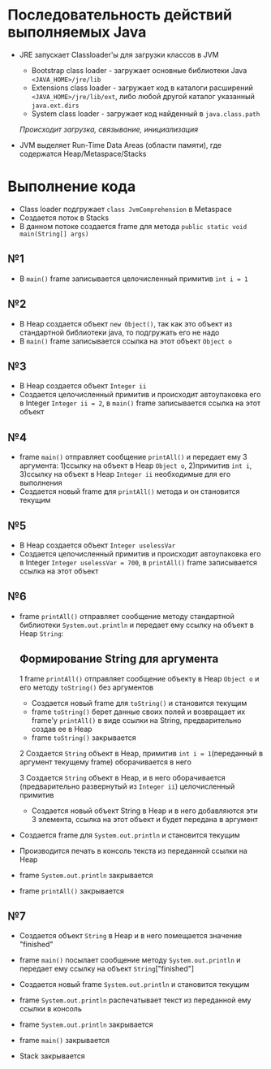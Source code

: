 # **Последовательность действий выполняемых Java**

* JRE запускает Classloader'ы для загрузки классов в JVM
  * Bootstrap class loader - загружает основные библиотеки Java `<JAVA_HOME>/jre/lib`
  * Extensions class loader - загружает код в каталоги расширений `<JAVA_HOME>/jre/lib/ext`, либо любой другой каталог указанный `java.ext.dirs`
  * System class loader - загружает код найденный в `java.class.path`
  
  *Происходит загрузка, связывание, инициализация*
  
* JVM выделяет Run-Time Data Areas (области памяти), где содержатся Heap/Metaspace/Stacks

# Выполнение кода

* Class loader подгружает `class JvmComprehension` в Metaspace
* Создается поток в Stacks
* В данном потоке создается frame для метода `public static void main(String[] args)`

## №1
* В `main()` frame записывается целочисленный примитив `int i = 1`

## №2
* В Heap создается объект `new Object()`, так как это объект из стандартной библиотеки java, то подгружать его не надо
* В `main()` frame записывается ссылка на этот объект `Object o`

## №3
* В Heap создается объект `Integer ii`
* Создается целочисленный примитив и происходит автоупаковка его в Integer `Integer ii = 2`, в `main()` frame записывается ссылка на этот объект

## №4
* frame `main()` отправляет сообщение `printAll()` и передает ему 3 аргумента: 1)ссылку на объект в Heap `Object o`, 2)примитив `int i`, 3)ссылку на объект в Heap `Integer ii` необходимые для его выполнения
* Создается новый frame для `printAll()` метода и он становится текущим

## №5
* В Heap создается объект `Integer uselessVar`
* Создается целочисленный примитив и происходит автоупаковка его в Integer `Integer uselessVar = 700`, в `printAll()` frame записывается ссылка на этот объект

## №6
* frame `printAll()` отправляет сообщение методу стандартной библиотеки `System.out.println` и передает ему ссылку на объект в Heap `String`:

  ## Формирование String для аргумента ##
  1 frame `printAll()` отправляет сообщение объекту в Heap `Object o` и его методу `toString()` без аргументов
    * Создается новый frame для `toString()` и становится текущим
    * frame `toString()` берет данные своих полей и возвращает их frame'у `printAll()` в виде ссылки на String, предварительно создав ее в Heap
    * frame `toString()` закрывается
  
  2 Создается `String` объект в Heap, примитив `int i = 1`(переданный в аргумент текущему frame) оборачивается в него
  
  3 Создается `String` объект в Heap, и в него оборачивается (предварительно развернутый из `Integer ii`) целочисленный примитив 
  
  * Создается новый объект String в Heap и в него добавляются эти 3 элемента, ссылка на этот объект и будет передана в аргумент
  
* Создается frame для `System.out.println` и становится текущим
* Производится печать в консоль текста из переданной ссылки на Heap
* frame `System.out.println` закрывается

* frame `printAll()` закрывается

## №7
* Создается объект `String` в Heap и в него помещается значение "finished"
* frame `main()` посылает сообщение методу `System.out.println` и передает ему ссылку на объект `String`["finished"]
* Создается новый frame `System.out.println` и становится текущим 
* frame `System.out.println` распечатывает текст из переданной ему ссылки в консоль 
* frame `System.out.println` закрывается

* frame `main()` закрывается

* Stack закрывается
